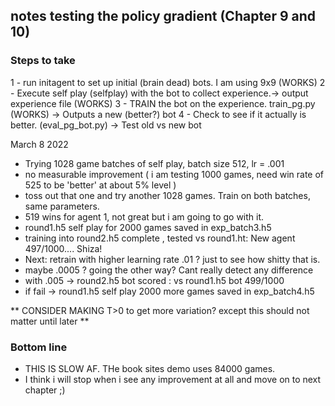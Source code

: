 ## notes testing the policy gradient (Chapter 9 and 10)

### Steps to take

1 - run initagent to set up initial (brain dead) bots. I am using 9x9  (WORKS)
2 - Execute self play (selfplay) with the bot to collect experience.-> output experience file (WORKS)
3 - TRAIN the bot on the experience. train_pg.py (WORKS) -> Outputs a new (better?) bot
4 - Check to see if it actually is better. (eval_pg_bot.py)  -> Test old vs new bot

March 8 2022
* Trying 1028 game batches of self play, batch size 512, lr = .001 
* no measurable improvement  ( i am testing 1000 games, need win rate of 525 to be 'better' at about 5% level )
* toss out that one and try another 1028 games.  Train on both batches, same parameters.
* 519 wins for agent 1, not great but i am going to go with it. 
* round1.h5 self play for 2000 games saved in exp_batch3.h5
* training into round2.h5 complete , tested vs round1.ht: New agent 497/1000....  Shiza!
* Next: retrain with higher learning rate .01 ? just to see how  shitty that is.
* maybe .0005 ? going the other way? Cant really detect any difference
* with .005 -> round2.h5 bot scored :   vs round1.h5 bot 499/1000
* if fail -> round1.h5 self play 2000 more games saved in exp_batch4.h5

** CONSIDER MAKING T>0 to get more variation? except this should not matter until later **


### Bottom line
* THIS IS SLOW AF.   THe book sites demo uses 84000 games.
* I think i will stop when i see any improvement at all and move on to next chapter ;)
